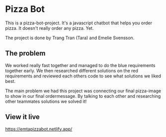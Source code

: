 # Pizza Bot

This is a pizza-bot-project. It's a javascript chatbot that helps you order pizza.
It doesn't really order any pizza. Yet.

The project is done by Trang Tran (Tara) and Emelie Svensson.

## The problem

We worked really fast together and managed to do the blue requirements together early. 
We then researched different solutions on the red requirements and reviewed each others code to see what solutions we liked best.

The main problem we had this project was connecting our final pizza-image to show in our final ordermessage.
By talking to each other and researching other teammates solutions we solved it!


## View it live

https://emtapizzabot.netlify.app/
